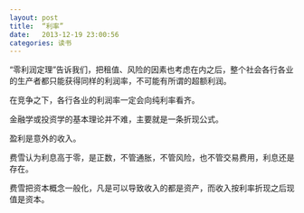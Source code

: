 ```yaml
---
layout: post
title:  “利率”
date:   2013-12-19 23:00:56
categories: 读书 
---
```

“零利润定理”告诉我们，把租值、风险的因素也考虑在内之后，整个社会各行各业的生产者都只能获得同样的利润率，不可能有所谓的超额利润。

在竞争之下，各行各业的利润率一定会向纯利率看齐。

金融学或投资学的基本理论并不难，主要就是一条折现公式。

盈利是意外的收入。

费雪认为利息高于零，是正数，不管通胀，不管风险，也不管交易费用，利息还是存在。

费雪把资本概念一般化，凡是可以导致收入的都是资产，而收入按利率折现之后现值是资本。

